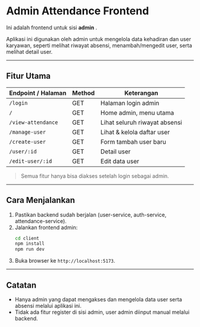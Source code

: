 # Admin Attendance Frontend

Ini adalah frontend untuk sisi **admin** .

Aplikasi ini digunakan oleh admin untuk mengelola data kehadiran dan user karyawan, seperti melihat riwayat absensi, menambah/mengedit user, serta melihat detail user.

---

## Fitur Utama

| Endpoint / Halaman         | Method | Keterangan                        |
|---------------------------|--------|------------------------------------|
| `/login`                  | GET    | Halaman login admin                |
| `/`                       | GET    | Home admin, menu utama             |
| `/view-attendance`        | GET    | Lihat seluruh riwayat absensi      |
| `/manage-user`            | GET    | Lihat & kelola daftar user         |
| `/create-user`            | GET    | Form tambah user baru              |
| `/user/:id`               | GET    | Detail user                        |
| `/edit-user/:id`          | GET    | Edit data user                     |

> Semua fitur hanya bisa diakses setelah login sebagai admin.

---

## Cara Menjalankan

1. Pastikan backend sudah berjalan (user-service, auth-service, attendance-service).
2. Jalankan frontend admin:
    ```bash
    cd client
    npm install
    npm run dev
    ```
3. Buka browser ke `http://localhost:5173`.

---

## Catatan

- Hanya admin yang dapat mengakses dan mengelola data user serta absensi melalui aplikasi ini.
- Tidak ada fitur register di sisi admin, user admin diinput manual melalui backend.